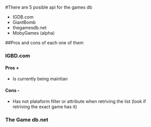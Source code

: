 #There are 5 posible api for the games db
* IGDB.com
* GiantBomb
* thegamesdb.net
* MobyGames (alpha)

##Pros and cons of each one of them
### IGBD.com
#### Pros +
* Is currently being maintian
#### Cons -
* Has not plataform filter or attribute when retriving the list (look if retriving the exact game has it)

### The Game db.net
